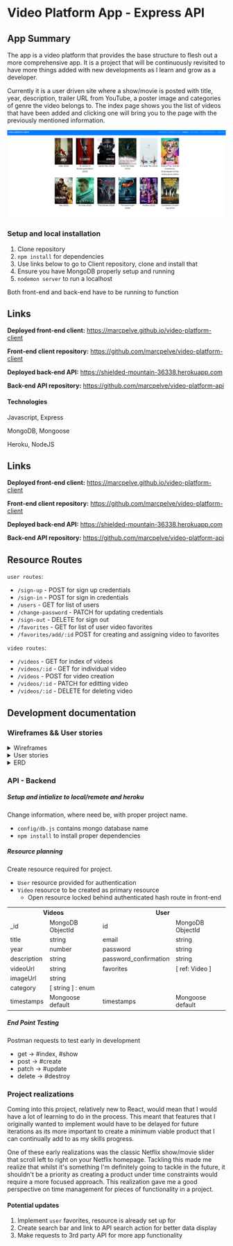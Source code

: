 # Video Platform App - Express API

## App Summary
The app is a video platform that provides the base structure to flesh out a more comprehensive app. It is a project that will be continuously revisited to have more things added with new developments as I learn and grow as a developer.

Currently it is a user driven site where a show/movie is posted with title, year, description, trailer URL from YouTube, a poster image and categories of genre the video belongs to. The index page shows you the list of videos that have been added and clicking one will bring you to the page with the previously mentioned information.

![Videos listing](./readme-resources/video-platform-client.png)

### Setup and local installation
1. Clone repository
2. `npm install` for dependencies
3. Use links below to go to Client repository, clone and install that
4. Ensure you have MongoDB properly setup and running
4. `nodemon server` to run a localhost

Both front-end and back-end have to be running to function

## Links
**Deployed front-end client:** https://marcpelve.github.io/video-platform-client

**Front-end client repository:** https://github.com/marcpelve/video-platform-client

**Deployed back-end API:** https://shielded-mountain-36338.herokuapp.com

**Back-end API repository:** https://github.com/marcpelve/video-platform-api

#### Technologies
Javascript, Express

MongoDB, Mongoose

Heroku, NodeJS

## Links
**Deployed front-end client:** https://marcpelve.github.io/video-platform-client

**Front-end client repository:** https://github.com/marcpelve/video-platform-client

**Deployed back-end API:** https://shielded-mountain-36338.herokuapp.com

**Back-end API repository:** https://github.com/marcpelve/video-platform-api

## Resource Routes
`user routes`:
  - `/sign-up` - POST for sign up credentials
  - `/sign-in` - POST for sign in credentials
  - `/users` - GET for list of users
  - `/change-password` - PATCH for updating credentials
  - `/sign-out` - DELETE for sign out
  - `/favorites` - GET for list of user video favorites
  - `/favorites/add/:id` POST for creating and assigning video to favorites

`video routes`:
  - `/videos` - GET for index of videos
  - `/videos/:id` - GET for individual video
  - `/videos` - POST for video creation
  - `/videos/:id` - PATCH for editting video
  - `/videos/:id` - DELETE for deleting video


## Development documentation

### Wireframes && User stories
<details><summary>Wireframes</summary>

![Authentication view](./readme-resources/auth-page-wireframe.png)

![App view](./readme-resources/home-page-wireframe.png)

![Movie listing](./readme-resources/movie-list-wireframe.png)

</details>

<details><summary>User stories</summary>

- As a user I want to sign up if I don't have an account.
- As a user I want to sign in if I have an account.

- As a user I want to browse through the list of movies.
- As a user I want to add movies to my favorites.
- As a user I want to add movies to the database of movies.
- As a user I want to have movies sorted by categories.
- As a user I want to edit a movie's listing.
- As a user I want to delete a movie's listing.

</details>


<details><summary>ERD</summary>

`Users.favorites` -|--< `Videos`

**User favorites** has many **Videos**

![ERD](./readme-resources/video-platform-erd.png)
</details>


### API - Backend
##### Setup and intialize to local/remote and heroku
Change information, where need be, with proper project name.
   - `config/db.js` contains mongo database name
   - `npm install` to install proper dependencies


##### Resource planning
Create resource required for project.
- `User` resource provided for authentication
- `Video` resource to be created as primary resource
  - Open resource locked behind authenticated hash route in front-end


<table style="display:inline">
<th colspan="2" style="text-align:center">Videos</th>
<th colspan="2" style="text-align:center">User</th>
<tr>
<td>_id</td>
<td>MongoDB ObjectId</td>
<td>id</td>
<td>MongoDB ObjectId</td>
</tr>
<tr>
<td>title</td>
<td>string</td>
<td>email</td>
<td>string</td>
</tr>
<tr>
<td>year</td>
<td>number</td>
<td>password</td>
<td>string</td>
</tr>
<tr>
<td>description</td>
<td>string</td>
<td>password_confirmation</td>
<td>string</td>
</tr>
<tr>
<td>videoUrl</td>
<td>string</td>
<td>favorites</td>
<td>[ ref: Video ]</td>
</tr>
<tr>
<td>imageUrl</td>
<td>string</td>
<td></td>
<td></td>
</tr>
<tr>
<td>category</td>
<td>[ string ] : enum</td>
<td></td>
<td></td>
</tr>
<tr>
<td>timestamps</td>
<td>Mongoose default</td>
<td>timestamps</td>
<td>Mongoose default</td>
</tr>
</table>


##### End Point Testing
Postman requests to test early in development

<ul style="list-style-typenone;">
  <li>get -> #index, #show</li>
  <li>post -> #create</li>
  <li>patch -> #update</li>
  <li>delete -> #destroy</li>
</ul>

### Project realizations
Coming into this project, relatively new to React, would mean that I would have a lot of learning to do in the process. This meant that features that I originally wanted to implement would have to be delayed for future iterations as its more important to create a minimum viable product that I can continually add to as my skills progress.

One of these early realizations was the classic Netflix show/movie slider that scroll left to right on your Netflix homepage. Tackling this made me realize that whilst it's something I'm definitely going to tackle in the future, it shouldn't be a priority as creating a product under time constraints would require a more focused approach. This realization gave me a good perspective on time management for pieces of functionality in a project.

#### Potential updates
1. Implement `user` favorites, resource is already set up for
3. Create search bar and link to API search action for better data display
3. Make requests to 3rd party API for more app functionality
